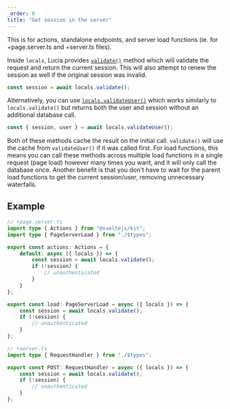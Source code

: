 ```yaml
---
_order: 0
title: "Get session in the server"
---
```


This is for actions, standalone endpoints, and server load functions (ie. for +page.server.ts and +server.ts files).

Inside `locals`, Lucia provides [`validate()`](/sveltekit/api-reference/locals-api#validate) method which will validate the request and return the current session. This will also attempt to renew the session as well if the original session was invalid.

```ts
const session = await locals.validate();
```

Alternatively, you can use [`locals.validateUser()`](/sveltekit/api-reference/locals-api#validateuser) which works similarly to `locals.validate()` but returns both the user and session without an additional database call.

```ts
const { session, user } = await locals.validateUser();
```

Both of these methods cache the result on the initial call. `validate()` will use the cache from `validateUser()` if it was called first. For load functions, this means you can call these methods across multiple load functions in a single request (page load) however many times you want, and it will only call the database once. Another benefit is that you don't have to wait for the parent load functions to get the current session/user, removing unnecessary waterfalls. 

## Example

```ts
// +page.server.ts
import type { Actions } from "@sveltejs/kit";
import type { PageServerLoad } from "./$types";

export const actions: Actions = {
	default: async ({ locals }) => {
		const session = await locals.validate();
		if (!session) {
			// unauthenticated
		}
	}
};

export const load: PageServerLoad = async ({ locals }) => {
	const session = await locals.validate();
	if (!session) {
		// unauthenticated
	}
};
```

```ts
// +server.ts
import type { RequestHandler } from "./$types";

export const POST: RequestHandler = async ({ locals }) => {
	const session = await locals.validate();
	if (!session) {
		// unauthenticated
	}
};
```
